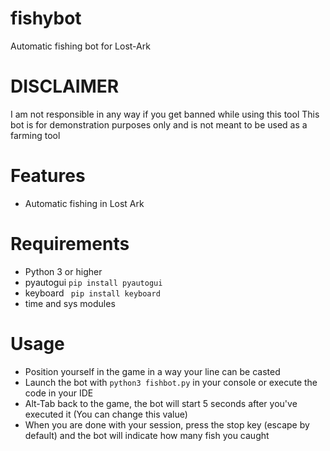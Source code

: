 # fishybot
Automatic fishing bot for Lost-Ark

# DISCLAIMER
I am not responsible in any way if you get banned while using this tool
This bot is for demonstration purposes only and is not meant to be used as a farming tool

# Features
  - Automatic fishing in Lost Ark

# Requirements
  - Python 3 or higher
  - pyautogui ``pip install pyautogui``
  - keyboard `` pip install keyboard``
  - time and sys modules

# Usage
 - Position yourself in the game in a way your line can be casted
 - Launch the bot with ``python3 fishbot.py`` in your console or execute the code in your IDE
 - Alt-Tab back to the game, the bot will start 5 seconds after you've executed it (You can change this value)
 - When you are done with your session, press the stop key (escape by default) and the bot will indicate how many fish you caught
 
